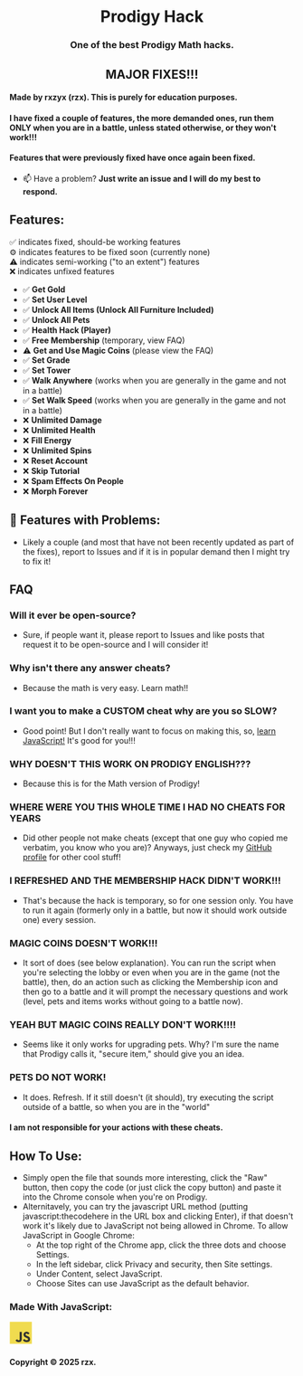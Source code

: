 <h1 align="center">Prodigy Hack</h1>
<h3 align="center">One of the best Prodigy Math hacks.</h3>
<h2 align="center">MAJOR FIXES!!!</h3>

#### Made by rxzyx (rzx). This is purely for education purposes.
#### I have fixed a couple of features, the more demanded ones, run them ONLY when you are in a battle, unless stated otherwise, or they won't work!!!
#### Features that were previously fixed have once again been fixed.
- 📫 Have a problem? **Just write an issue and I will do my best to respond.**

## Features:

✅ indicates fixed, should-be working features<br>
⚙️ indicates features to be fixed soon (currently none)<br>
⚠️ indicates semi-working ("to an extent") features<br>
❌ indicates unfixed features<br>

- ✅ **Get Gold**
- ✅ **Set User Level**
- ✅ **Unlock All Items (Unlock All Furniture Included)**
- ✅ **Unlock All Pets**
- ✅ **Health Hack (Player)**
- ✅ **Free Membership** (temporary, view FAQ)
- ⚠️ **Get and Use Magic Coins** (please view the FAQ)
- ✅ **Set Grade**
- ✅ **Set Tower**
- ✅ **Walk Anywhere** (works when you are generally in the game and not in a battle)
- ✅ **Set Walk Speed** (works when you are generally in the game and not in a battle)
- ❌ **Unlimited Damage**
- ❌ **Unlimited Health**
- ❌ **Fill Energy**
- ❌ **Unlimited Spins**
- ❌ **Reset Account**
- ❌ **Skip Tutorial**
- ❌ **Spam Effects On People**
- ❌ **Morph Forever**
## 🤖 Features with Problems:

- Likely a couple (and most that have not been recently updated as part of the fixes), report to Issues and if it is in popular demand then I might try to fix it!

## FAQ

### Will it ever be open-source?

- Sure, if people want it, please report to Issues and like posts that request it to be open-source and I will consider it!

### Why isn't there any answer cheats?

- Because the math is very easy. Learn math!!

### I want you to make a CUSTOM cheat why are you so SLOW?

- Good point! But I don't really want to focus on making this, so, <a href="https://www.google.com/search?q=learn+javascript">learn JavaScript!</a> It's good for you!!!

### WHY DOESN'T THIS WORK ON PRODIGY ENGLISH???

- Because this is for the Math version of Prodigy!

### WHERE WERE YOU THIS WHOLE TIME I HAD NO CHEATS FOR YEARS

- Did other people not make cheats (except that one guy who copied me verbatim, you know who you are)? Anyways, just check my <a href="https://github.com/rxzyx">GitHub profile</a> for other cool stuff!

### I REFRESHED AND THE MEMBERSHIP HACK DIDN'T WORK!!!

- That's because the hack is temporary, so for one session only. You have to run it again (formerly only in a battle, but now it should work outside one) every session.

### MAGIC COINS DOESN'T WORK!!!

- It sort of does (see below explanation). You can run the script when you're selecting the lobby or even when you are in the game (not the battle), then, do an action such as clicking the Membership icon and then go to a battle and it will prompt the necessary questions and work (level, pets and items works without going to a battle now).

### YEAH BUT MAGIC COINS REALLY DON'T WORK!!!!

- Seems like it only works for upgrading pets. Why? I'm sure the name that Prodigy calls it, "secure item," should give you an idea.

### PETS DO NOT WORK!

- It does. Refresh. If it still doesn't (it should), try executing the script outside of a battle, so when you are in the "world"

#### I am not responsible for your actions with these cheats.

## How To Use:

- Simply open the file that sounds more interesting, click the "Raw" button, then copy the code (or just click the copy button) and paste it into the Chrome console when you're on Prodigy.
- Alternitavely, you can try the javascript URL method (putting javascript:thecodehere in the URL box and clicking Enter), if that doesn't work it's likely due to JavaScript not being allowed in Chrome. To allow JavaScript in Google Chrome:
  - At the top right of the Chrome app, click the three dots and choose Settings.
  - In the left sidebar, click Privacy and security, then Site settings.
  - Under Content, select JavaScript.
  - Choose Sites can use JavaScript as the default behavior.

<h3 align="left">Made With JavaScript:</h3>
<p align="left"> <a href="https://developer.mozilla.org/en-US/docs/Web/JavaScript" target="_blank" rel="noreferrer"> <img src="https://raw.githubusercontent.com/devicons/devicon/master/icons/javascript/javascript-original.svg" alt="javascript" width="40" height="40"/> </a> </p>

#### Copyright &copy; 2025 rzx.
